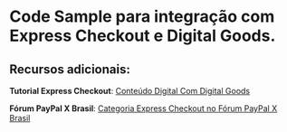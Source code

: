 Code Sample para integração com Express Checkout e Digital Goods.
=================================================================

Recursos adicionais:
-------------------

__Tutorial Express Checkout__: [Conteúdo Digital Com Digital Goods](https://www.paypal-brasil.com.br/x/blog/tutoriais/conteudo-online-com-digital-goods/)

__Fórum PayPal X Brasil__: [Categoria Express Checkout no Fórum PayPal X Brasil](https://www.paypal-brasil.com.br/forum/)